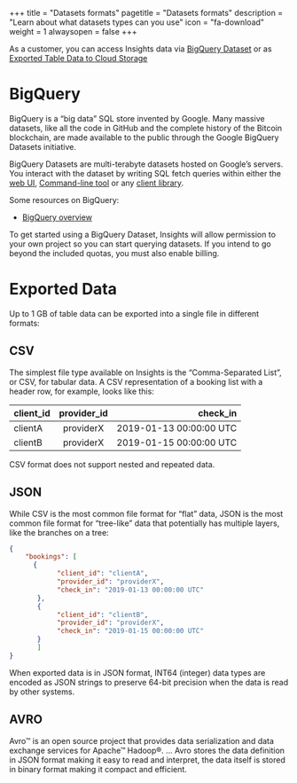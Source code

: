 +++
title = "Datasets formats"
pagetitle = "Datasets formats"
description = "Learn about what datasets types can you use"
icon = "fa-download"
weight = 1
alwaysopen = false
+++


As a customer, you can access Insights data via [BigQuery Dataset](https://cloud.google.com/bigquery/docs/dataset-metadata) or as [Exported Table Data to Cloud Storage](https://cloud.google.com/storage/docs/)


# BigQuery

BigQuery is a “big data” SQL store invented by Google. Many massive datasets, like all the code in GitHub and the complete history of the Bitcoin blockchain, are made available to the public through the Google BigQuery Datasets initiative.

BigQuery Datasets are multi-terabyte datasets hosted on Google’s servers. You interact with the dataset by writing SQL fetch queries within either the [web UI](https://cloud.google.com/bigquery/docs/quickstarts/quickstart-web-ui),  [Command-line tool](https://cloud.google.com/bigquery/docs/bq-command-line-tool) or any [client library](https://cloud.google.com/bigquery/docs/quickstarts/quickstart-client-libraries). 

Some resources on BigQuery:

- [BigQuery overview](https://cloud.google.com/bigquery/) 

To get started using a BigQuery Dataset, Insights will allow permission to your own project so you can start querying datasets. If you intend to go beyond the included quotas, you must also enable billing.


# Exported Data

Up to 1 GB of table data can be exported into a single file in different formats:

## CSV

The simplest file type available on Insights is the “Comma-Separated List”, or CSV, for tabular data. A CSV representation of a booking list with a header row, for example, looks like this:

| client\_id          | provider\_id          | check\_in  |
| -------------    |:----------------:| -----------:  |
| clientA   | providerX               |  2019-01-13 00:00:00 UTC |
| clientB   | providerX               |  2019-01-15 00:00:00 UTC |

CSV format does not support nested and repeated data.

## JSON

While CSV is the most common file format for “flat” data, JSON is the most common file format for “tree-like” data that potentially has multiple layers, like the branches on a tree:

```json
{
    "bookings": [
      {
            "client_id": "clientA",
            "provider_id": "providerX",
            "check_in": "2019-01-13 00:00:00 UTC"
       },
       {
            "client_id": "clientB",
            "provider_id": "providerX",
            "check_in": "2019-01-15 00:00:00 UTC"
       }
       ]
}
```
  
When exported data is in JSON format, INT64 (integer) data types are encoded as JSON strings to preserve 64-bit precision when the data is read by other systems.

## AVRO

Avro™ is an open source project that provides data serialization and data exchange services for Apache™ Hadoop®. ... Avro stores the data definition in JSON format making it easy to read and interpret, the data itself is stored in binary format making it compact and efficient.
